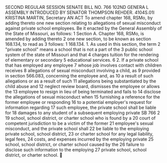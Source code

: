 SECOND REGULAR SESSION
SENATE BILL NO. 766
102ND GENERA L ASSEMBLY
INTRODUCED BY SENATOR THOMPSON REHDER.
4104S.01I KRISTINA MARTIN, Secretary
AN ACT
To amend chapter 168, RSMo, by adding thereto one new section relating to allegations of sexual
misconduct against private school employees.
Be it enacted by the General Assembly of the State of Missouri, as follows:
1 Section A. Chapter 168, RSMo, is amended by adding thereto
2 one new section, to be known as section 168.134, to read as
3 follows:
1 168.134. 1. As used in this section, the term
2 "private school" means a school that is not a part of the
3 public school system of the state of Missouri and that
4 charges tuition for the rendering of elementary or secondary
5 educational services.
6 2. If a private school that has employed any employee
7 whose job involves contact with children receives
8 allegations of sexual misconduct involving a child, as
9 provided in section 566.083, concerning the employee and, as
10 a result of such allegations or as a result of such
11 allegations being substantiated by the child abuse and
12 neglect review board, dismisses the employee or allows the
13 employee to resign in lieu of being terminated and fails to
14 disclose the allegations of sexual misconduct when
15 furnishing a reference for the former employee or responding
16 to a potential employer's request for information regarding
17 such employee, the private school shall be liable for
18 damages to any student of a subsequent employing private
SB 766 2
19 school, school district, or charter school who is found by a
20 court of competent jurisdiction to be a victim of the former
21 employee's sexual misconduct, and the private school shall
22 be liable to the employing private school, school district,
23 or charter school for any legal liability, legal fees,
24 costs, and expenses incurred by the employing private
25 school, school district, or charter school caused by the
26 failure to disclose such information to the employing
27 private school, school district, or charter school.
